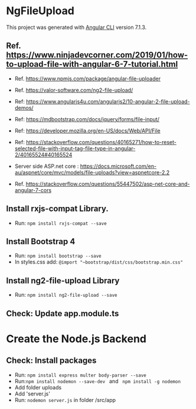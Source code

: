 # NgFileUpload

This project was generated with [Angular CLI](https://github.com/angular/angular-cli) version 7.1.3.

## Ref. https://www.ninjadevcorner.com/2019/01/how-to-upload-file-with-angular-6-7-tutorial.html
* Ref. https://www.npmjs.com/package/angular-file-uploader
* Ref. https://valor-software.com/ng2-file-upload/
* Ref: https://www.angularjs4u.com/angularjs2/10-angular-2-file-upload-demos/
* Ref: https://mdbootstrap.com/docs/jquery/forms/file-input/
* Ref: https://developer.mozilla.org/en-US/docs/Web/API/File
* Ref: https://stackoverflow.com/questions/40165271/how-to-reset-selected-file-with-input-tag-file-type-in-angular-2/40165524#40165524

* Server side ASP.net core : https://docs.microsoft.com/en-au/aspnet/core/mvc/models/file-uploads?view=aspnetcore-2.2
* Ref. https://stackoverflow.com/questions/55447502/asp-net-core-and-angular-7-cors

## Install rxjs-compat Library.
* Run: ```npm install rxjs-compat --save ```
## Install Bootstrap 4
* Run: ```npm install bootstrap --save```
* In styles.css add: ```@import "~bootstrap/dist/css/bootstrap.min.css" ```
## Install ng2-file-upload Library
* Run: ```npm install ng2-file-upload --save```
## Check: Update app.module.ts

# Create the Node.js Backend

## Check: Install packages
* Run: ```npm install express multer body-parser --save```
* Run:```npm install nodemon --save-dev ``` and ``` npm install -g nodemon```
* Add folder uploads
* Add 'server.js'
* Run: ```nodemon server.js``` in folder /src/app